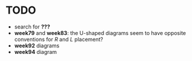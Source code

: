# TODO

- search for **???**
- **week79** and **week83**: the U-shaped diagrams seem to have opposite conventions for $R$ and $L$ placement?
- **week92** diagrams
- **week94** diagram